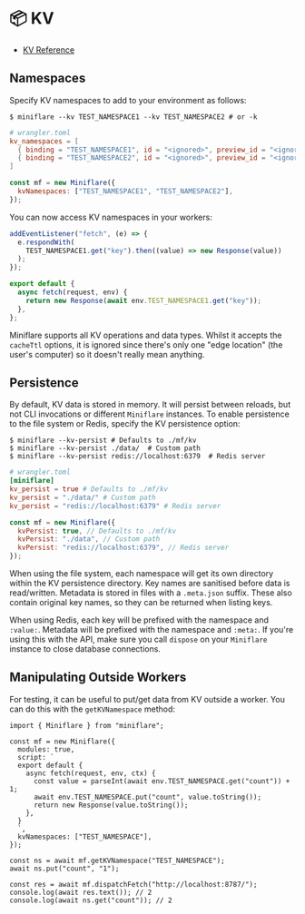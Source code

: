 # 📦 KV

- [KV Reference](https://developers.cloudflare.com/workers/runtime-apis/kv)

## Namespaces

Specify KV namespaces to add to your environment as follows:

```shell
$ miniflare --kv TEST_NAMESPACE1 --kv TEST_NAMESPACE2 # or -k
```

```toml
# wrangler.toml
kv_namespaces = [
  { binding = "TEST_NAMESPACE1", id = "<ignored>", preview_id = "<ignored>" },
  { binding = "TEST_NAMESPACE2", id = "<ignored>", preview_id = "<ignored>" }
]
```

```js
const mf = new Miniflare({
  kvNamespaces: ["TEST_NAMESPACE1", "TEST_NAMESPACE2"],
});
```

You can now access KV namespaces in your workers:

```js
addEventListener("fetch", (e) => {
  e.respondWith(
    TEST_NAMESPACE1.get("key").then((value) => new Response(value))
  );
});
```

```js
export default {
  async fetch(request, env) {
    return new Response(await env.TEST_NAMESPACE1.get("key"));
  },
};
```

Miniflare supports all KV operations and data types. Whilst it accepts the
`cacheTtl` options, it is ignored since there's only one "edge location" (the
user's computer) so it doesn't really mean anything.

## Persistence

By default, KV data is stored in memory. It will persist between reloads, but
not CLI invocations or different `Miniflare` instances. To enable persistence to
the file system or Redis, specify the KV persistence option:

```shell
$ miniflare --kv-persist # Defaults to ./mf/kv
$ miniflare --kv-persist ./data/  # Custom path
$ miniflare --kv-persist redis://localhost:6379  # Redis server
```

```toml
# wrangler.toml
[miniflare]
kv_persist = true # Defaults to ./mf/kv
kv_persist = "./data/" # Custom path
kv_persist = "redis://localhost:6379" # Redis server
```

```js
const mf = new Miniflare({
  kvPersist: true, // Defaults to ./mf/kv
  kvPersist: "./data", // Custom path
  kvPersist: "redis://localhost:6379", // Redis server
});
```

When using the file system, each namespace will get its own directory within the
KV persistence directory. Key names are sanitised before data is read/written.
Metadata is stored in files with a `.meta.json` suffix. These also contain
original key names, so they can be returned when listing keys.

When using Redis, each key will be prefixed with the namespace and `:value:`.
Metadata will be prefixed with the namespace and `:meta:`. If you're using this
with the API, make sure you call `dispose` on your `Miniflare` instance to close
database connections.

## Manipulating Outside Workers

For testing, it can be useful to put/get data from KV outside a worker. You can
do this with the `getKVNamespace` method:

```js{17-18,22}
import { Miniflare } from "miniflare";

const mf = new Miniflare({
  modules: true,
  script: `
  export default {
    async fetch(request, env, ctx) {
      const value = parseInt(await env.TEST_NAMESPACE.get("count")) + 1;
      await env.TEST_NAMESPACE.put("count", value.toString());
      return new Response(value.toString());
    },
  }
  `,
  kvNamespaces: ["TEST_NAMESPACE"],
});

const ns = await mf.getKVNamespace("TEST_NAMESPACE");
await ns.put("count", "1");

const res = await mf.dispatchFetch("http://localhost:8787/");
console.log(await res.text()); // 2
console.log(await ns.get("count")); // 2
```
